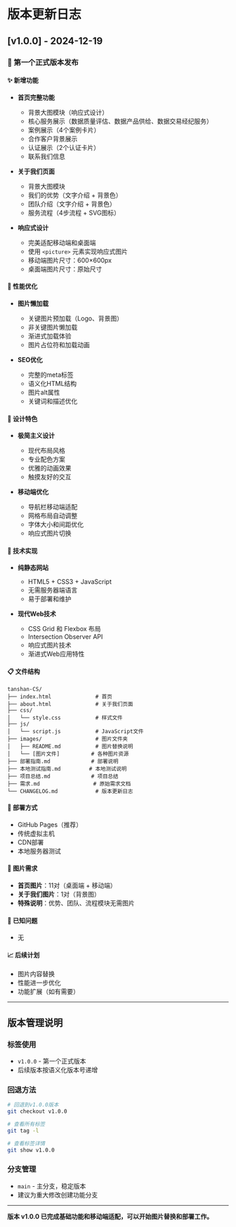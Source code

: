 # 版本更新日志

## [v1.0.0] - 2024-12-19

### 🎉 第一个正式版本发布

#### ✨ 新增功能
- **首页完整功能**
  - 背景大图模块（响应式设计）
  - 核心服务展示（数据质量评估、数据产品供给、数据交易经纪服务）
  - 案例展示（4个案例卡片）
  - 合作客户背景展示
  - 认证展示（2个认证卡片）
  - 联系我们信息

- **关于我们页面**
  - 背景大图模块
  - 我们的优势（文字介绍 + 背景色）
  - 团队介绍（文字介绍 + 背景色）
  - 服务流程（4步流程 + SVG图标）

- **响应式设计**
  - 完美适配移动端和桌面端
  - 使用 `<picture>` 元素实现响应式图片
  - 移动端图片尺寸：600×600px
  - 桌面端图片尺寸：原始尺寸

#### 🚀 性能优化
- **图片懒加载**
  - 关键图片预加载（Logo、背景图）
  - 非关键图片懒加载
  - 渐进式加载体验
  - 图片占位符和加载动画

- **SEO优化**
  - 完整的meta标签
  - 语义化HTML结构
  - 图片alt属性
  - 关键词和描述优化

#### 🎨 设计特色
- **极简主义设计**
  - 现代布局风格
  - 专业配色方案
  - 优雅的动画效果
  - 触摸友好的交互

- **移动端优化**
  - 导航栏移动端适配
  - 网格布局自动调整
  - 字体大小和间距优化
  - 响应式图片切换

#### 📱 技术实现
- **纯静态网站**
  - HTML5 + CSS3 + JavaScript
  - 无需服务器端语言
  - 易于部署和维护

- **现代Web技术**
  - CSS Grid 和 Flexbox 布局
  - Intersection Observer API
  - 响应式图片技术
  - 渐进式Web应用特性

#### 📋 文件结构
```
tanshan-CS/
├── index.html              # 首页
├── about.html              # 关于我们页面
├── css/
│   └── style.css           # 样式文件
├── js/
│   └── script.js           # JavaScript文件
├── images/                 # 图片文件夹
│   ├── README.md           # 图片替换说明
│   └── [图片文件]          # 各种图片资源
├── 部署指南.md             # 部署说明
├── 本地测试指南.md         # 本地测试说明
├── 项目总结.md             # 项目总结
├── 需求.md                 # 原始需求文档
└── CHANGELOG.md            # 版本更新日志
```

#### 🔧 部署方式
- GitHub Pages（推荐）
- 传统虚拟主机
- CDN部署
- 本地服务器测试

#### 📝 图片需求
- **首页图片**：11对（桌面端 + 移动端）
- **关于我们图片**：1对（背景图）
- **特殊说明**：优势、团队、流程模块无需图片

#### 🐛 已知问题
- 无

#### 📈 后续计划
- 图片内容替换
- 性能进一步优化
- 功能扩展（如有需要）

---

## 版本管理说明

### 标签使用
- `v1.0.0` - 第一个正式版本
- 后续版本按语义化版本号递增

### 回退方法
```bash
# 回退到v1.0.0版本
git checkout v1.0.0

# 查看所有标签
git tag -l

# 查看标签详情
git show v1.0.0
```

### 分支管理
- `main` - 主分支，稳定版本
- 建议为重大修改创建功能分支

---

**版本 v1.0.0 已完成基础功能和移动端适配，可以开始图片替换和部署工作。** 
